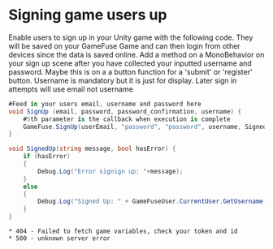 # Signing game users up

Enable users to sign up in your Unity game with the following code. They will be saved on your GameFuse Game and can then login from other devices since the data is saved online. Add a method on a MonoBehavior on your sign up scene after you have collected your inputted username and password. Maybe this is on a a button function for a 'submit' or 'register' button. Username is mandatory but it is just for display. Later sign in attempts will use email not username

```csharp
#Feed in your users email, username and password here
void SignUp (email, password, password_confirmation, username) {
    #5th parameter is the callback when execution is complete
    GameFuse.SignUp(userEmail, "password", "password", username, SignedUp);
}

void SignedUp(string message, bool hasError) {
    if (hasError)
    {
        Debug.Log("Error signign up: "+message);
    }
    else
    {
        Debug.Log("Signed Up: " + GameFuseUser.CurrentUser.GetUsername());
    }
}

```

```
* 404 - Failed to fetch game variables, check your token and id
* 500 - unknown server error
```